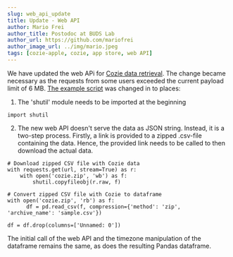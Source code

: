 ```yaml
---
slug: web_api_update
title: Update - Web API
author: Mario Frei
author_title: Postodoc at BUDS Lab
author_url: https://github.com/mariofrei
author_image_url: ../img/mario.jpeg
tags: [cozie-apple, cozie, app store, web API]
---
```


We have updated the web APi for [Cozie data retrieval](/docs/downloadData). The change became necessary as the requests from some users exceeded the current payload limit of 6 MB. 
[The example script](/docs/downloadData) was changed in to places:
1. The 'shutil' module needs to be imported at the beginning

```
import shutil
```

2. The new web API doesn't serve the data as JSON string. Instead, it is a two-step process. Firstly, a link is provided to a zipped .csv-file containing the data. Hence, the provided link needs to be called to then download the actual data.

```
# Download zipped CSV file with Cozie data
with requests.get(url, stream=True) as r:
    with open('cozie.zip', 'wb') as f:
        shutil.copyfileobj(r.raw, f)

# Convert zipped CSV file with Cozie to dataframe
with open('cozie.zip', 'rb') as f:
      df = pd.read_csv(f, compression={'method': 'zip', 'archive_name': 'sample.csv'})

df = df.drop(columns=['Unnamed: 0'])
```

The initial call of the web API and the timezone manipulation of the dataframe remains the same, as does the resulting Pandas dataframe.
